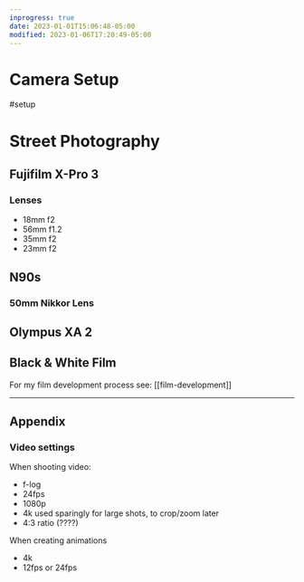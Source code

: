 ```yaml
---
inprogress: true
date: 2023-01-01T15:06:48-05:00
modified: 2023-01-06T17:20:49-05:00
---
```


# Camera Setup

#setup 

# Street Photography

## Fujifilm X-Pro 3

### Lenses
- 18mm f2
- 56mm f1.2
- 35mm f2
- 23mm f2

## N90s

### 50mm Nikkor Lens

## Olympus XA 2

## Black & White Film

For my film development process see: [[film-development]]

---

## Appendix

### Video settings

When shooting video:

- f-log
- 24fps
- 1080p
- 4k used sparingly for large shots, to crop/zoom later
- 4:3 ratio (????)

When creating animations

- 4k
- 12fps or 24fps
